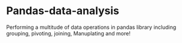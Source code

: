 # Pandas-data-analysis
Performing  a multitude of data operations in  pandas library including grouping, pivoting, joining, Manuplating and more!
